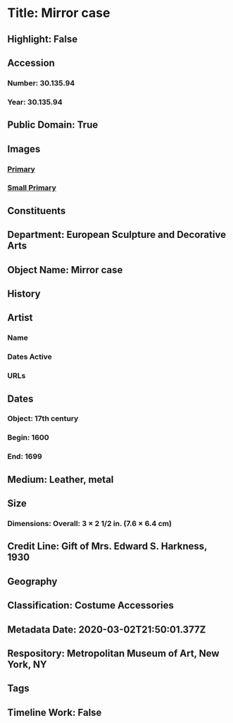 # Title: Mirror case
## Highlight: False
## Accession
### Number: 30.135.94
### Year: 30.135.94
## Public Domain: True
## Images
### [Primary](https://images.metmuseum.org/CRDImages/es/original/81410.jpg)
### [Small Primary](https://images.metmuseum.org/CRDImages/es/web-large/81410.jpg)
## Constituents
## Department: European Sculpture and Decorative Arts
## Object Name: Mirror case
## History
## Artist
### Name
### Dates Active
### URLs
## Dates
### Object: 17th century
### Begin: 1600
### End: 1699
## Medium: Leather, metal
## Size
### Dimensions: Overall: 3 × 2 1/2 in. (7.6 × 6.4 cm)
## Credit Line: Gift of Mrs. Edward S. Harkness, 1930
## Geography
## Classification: Costume Accessories
## Metadata Date: 2020-03-02T21:50:01.377Z
## Respository: Metropolitan Museum of Art, New York, NY
## Tags
## Timeline Work: False